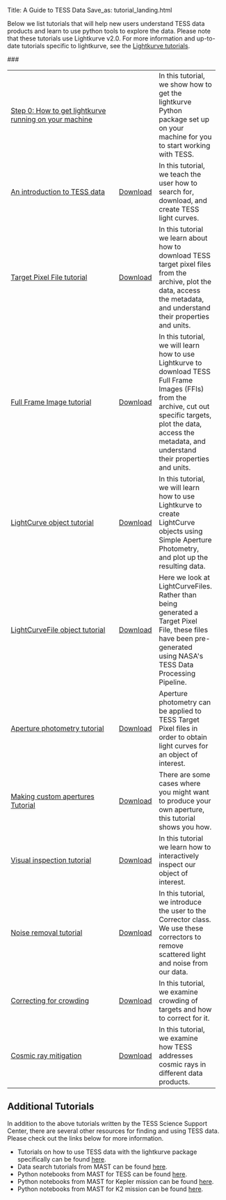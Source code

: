 Title: A Guide to TESS Data
Save_as: tutorial_landing.html



<p style='max-width: 95%'>Below we list tutorials that will help new users understand TESS data products and learn to use python tools to explore the data. Please note that these tutorials use Lightkurve v2.0. For more information and up-to-date tutorials specific to lightkurve, see the <a href='https://lightkurve.github.io/lightkurve/tutorials/index.html'>Lightkurve tutorials</a>.</p>
###

<table class="table table-striped table-hover" style="max-width:95%;">

<tr>
    <td style="width: 15em;">
    <a href='step0-install-lightkurve.html
'>Step 0: How to get lightkurve running on your machine</a></td>
    <td></td>
    <td>In this tutorial, we show how to get the lightkurve Python package set up on your machine for you to start working with TESS.</td>
  </tr>


<tr>
    <td style="width: 15em;">
    <a href='TESS-Intro.html'>An introduction to TESS data</a></td>
    <td><a href="docs/tutorials/TESS-Intro.ipynb" download>Download</a></td>
    <td>In this tutorial, we teach the user how to search for, download, and create TESS light curves.</td>
  </tr>

<tr>
    <td style="width: 15em;">
    <a href='Target-Pixel-File-Tutorial.html'>Target Pixel File tutorial</a></td>
    <td><a href="docs/tutorials/Target-Pixel-File-Tutorial.ipynb" download>Download</a></td>
    <td>In this tutorial we learn about how to download TESS target pixel files from the archive, plot the data, access the metadata, and understand their properties and units.</td>
  </tr>

<tr>
    <td style="width: 15em;">
    <a href='Full-Frame-Image-Tutorial.html'>Full Frame Image tutorial</a></td>
    <td><a href="docs/tutorials/Full-Frame-Image-Tutorial.ipynb" download>Download</a></td>
    <td>In this tutorial, we will learn how to use Lightkurve to download TESS Full Frame Images (FFIs) from the archive, cut out specific targets, plot the data, access the metadata, and understand their properties and units.</td>
  </tr>

<tr>
    <td style="width: 15em;">
    <a href='LightCurve-object-Tutorial.html'>LightCurve object tutorial</a></td>
    <td><a href="docs/tutorials/LightCurve-object-Tutorial.ipynb" download>Download</a></td>
    <td> In this tutorial, we will learn how to use Lightkurve to create LightCurve objects using Simple Aperture Photometry, and plot up the resulting data.</td>
  </tr>

<tr>
    <td style="width: 15em;">
    <a href='LightCurveFile-Object-Tutorial.html'>LightCurveFile object tutorial</a></td>
    <td><a href="docs/tutorials/LightCurveFile-Object-Tutorial.ipynb" download>Download</a></td>
    <td>Here we look at LightCurveFiles. Rather than being generated a Target Pixel File, these files have been pre-generated using NASA's TESS Data Processing Pipeline.</td>
  </tr>

<tr>
    <td style="width: 15em;">
    <a href='Aperture-Photometry-Tutorial.html'>Aperture photometry tutorial</a></td>
    <td><a href="docs/tutorials/Aperture-Photometry-Tutorial.ipynb" download>Download</a></td>
    <td>Aperture photometry can be applied to TESS Target Pixel files in order to obtain light curves for an object of interest.</td>
  </tr>

<tr>
    <td style="width: 15em;">
    <a href='Making-Custom-Apertures-Tutorial.html'>Making custom apertures Tutorial</a></td>
    <td><a href="docs/tutorials/Making-Custom-Apertures-Tutorial.ipynb" download>Download</a></td>
    <td>There are some cases where you might want to produce your own aperture, this tutorial shows you how.</td> 
  </tr>
 
<tr>
    <td style="width: 15em;">
    <a href='Visual-inspection-Tutorial.html'>Visual inspection tutorial</a></td>
    <td><a href="docs/tutorials/Visual-inspection-Tutorial.ipynb" download>Download</a></td>
    <td>In this tutorial we learn how to interactively inspect our object of interest.</td>
  </tr>
  
  <tr>
    <td style="width: 15em;">
    <a href='NoiseRemovalv2.html'>Noise removal tutorial</a></td>
    <td><a href="docs/tutorials/NoiseRemovalv2.ipynb" download>Download</a></td>
    <td>In this tutorial, we introduce the user to the Corrector class. We use these correctors to remove scattered light and noise from our data.</td>
  </tr>
  
  <tr>
    <td style="width: 15em;">
    <a href='UnderstandingCrowdingv2.html'>Correcting for crowding</a></td>
    <td><a href="docs/tutorials/UnderstandingCrowdingv2.ipynb" download>Download</a></td>
    <td>In this tutorial, we examine crowding of targets and how to correct for it.</td>
  </tr>
  
  <tr>
    <td style="width: 15em;">
    <a href='TESS-CosmicRayPrimer.html'>Cosmic ray mitigation</a></td>
    <td><a href="docs/tutorials/TESS-CosmicRayPrimer.ipynb" download>Download</a></td>
    <td>In this tutorial, we examine how TESS addresses cosmic rays in different data products.</td>
  </tr>

</table>




## Additional Tutorials

In addition to the above tutorials written by the TESS Science Support Center, there are several other resources for finding and using TESS data. Please check out the links below for more information. 

* Tutorials on how to use TESS data with the lightkurve package specifically can be found [here](https://lightkurve.github.io/lightkurve/tutorials/).
* Data search tutorials from MAST can be found [here](https://outerspace.stsci.edu/display/TESS/6.0+-+Data+Search+Tutorials).
* Python notebooks from MAST for TESS can be found [here](https://github.com/spacetelescope/notebooks/tree/master/notebooks/MAST/TESS).
* Python notebooks from MAST for Kepler mission can be found [here](https://github.com/spacetelescope/notebooks/tree/master/notebooks/MAST/Kepler).
* Python notebooks from MAST for K2 mission can be found [here](https://github.com/spacetelescope/notebooks/tree/master/notebooks/MAST/K2).
